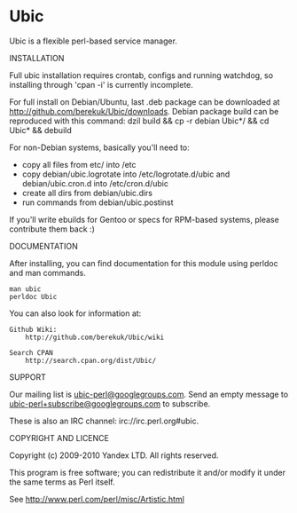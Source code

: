 Ubic
===========================

Ubic is a flexible perl-based service manager.

INSTALLATION

Full ubic installation requires crontab, configs and running watchdog,
so installing through 'cpan -i' is currently incomplete.

For full install on Debian/Ubuntu, last .deb package can be downloaded at http://github.com/berekuk/Ubic/downloads.
Debian package build can be reproduced with this command:
    dzil build && cp -r debian Ubic*/ && cd Ubic* && debuild

For non-Debian systems, basically you'll need to:
- copy all files from etc/ into /etc
- copy debian/ubic.logrotate into /etc/logrotate.d/ubic and debian/ubic.cron.d into /etc/cron.d/ubic
- create all dirs from debian/ubic.dirs
- run commands from debian/ubic.postinst

If you'll write ebuilds for Gentoo or specs for RPM-based systems, please contribute them back :)

DOCUMENTATION

After installing, you can find documentation for this module using perldoc
and man commands.

    man ubic
    perldoc Ubic

You can also look for information at:

    Github Wiki:
        http://github.com/berekuk/Ubic/wiki

    Search CPAN
        http://search.cpan.org/dist/Ubic/

SUPPORT

Our mailing list is ubic-perl@googlegroups.com. Send an empty message to ubic-perl+subscribe@googlegroups.com to subscribe.

These is also an IRC channel: irc://irc.perl.org#ubic.

COPYRIGHT AND LICENCE

Copyright (c) 2009-2010 Yandex LTD. All rights reserved.

This program is free software; you can redistribute it and/or modify it under the same terms as Perl itself.

See <http://www.perl.com/perl/misc/Artistic.html>

